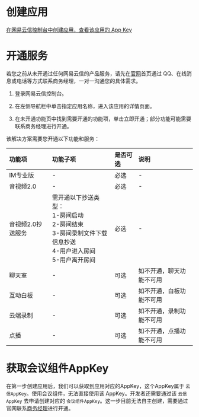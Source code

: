# 创建应用
[在网易云信控制台中创建应用，查看该应用的 App Key](https://doc.yunxin.163.com/docs/jcyOTA0ODM/DkyMDM2Mzk?platformId=50002#1%20%E5%88%9B%E5%BB%BA%E5%BA%94%E7%94%A8)

# 开通服务
若您之前从未开通过任何网易云信的产品服务，请先在[官网](https://netease.im/)首页通过 QQ、在线消息或电话等方式联系商务经理，一对一沟通您的具体需求。

 1. 登录网易云信控制台。

 2. 在左侧导航栏中单击指定应用名称，进入该应用的详情页面。

 3. 在未开通功能页中找到需要开通的功能项，单击立即开通；部分功能可能需要联系商务经理进行开通。

该解决方案需要您开通以下功能和服务：

| 功能项 | 功能子项 | 是否可选 | 说明 |
| :------ | :------ | :------ | :------ |
| IM专业版  | - |  必选  | - |
| 音视频2.0  | - |  必选  | - |
| 音视频2.0抄送服务  | 需开通以下抄送类型：<br> 1-房间启动 <br> 2-房间结束 <br> 3-房间录制文件下载信息抄送 <br> 4-用户进入房间 <br> 5-用户离开房间 |  必选  | - |
| 聊天室  | - |  可选  | 如不开通，聊天功能不可用 |
| 互动白板  | - |  可选  | 如不开通，白板功能不可用 |
| 云端录制  | - |  可选  | 如不开通，录制功能不可用 |
| 点播  | - |  可选  | 如不开通，点播功能不可用 |

# 获取会议组件AppKey

在第一步创建应用后，我们可以获取到应用对应的AppKey，这个AppKey属于 `云信AppKey`。使用会议组件，无法直接使用该 AppKey。开发者还需要通过该 `云信AppKey` 去申请创建对应的 `会议组件AppKey`。这一步目前无法自主创建，需要通过官网联系[商务经理](https://netease.im/)进行开通。